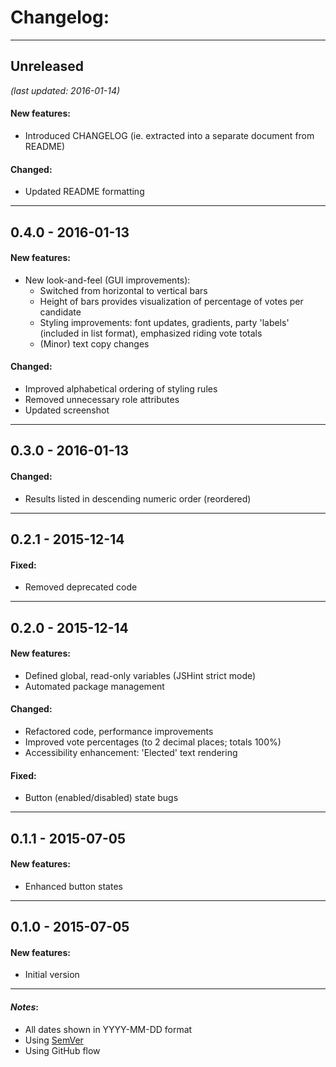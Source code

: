 # Changelog:

- - -
## Unreleased 
*(last updated: 2016-01-14)*

#### New features:
* Introduced CHANGELOG (ie. extracted into a separate document from README)

#### Changed:
* Updated README formatting

- - -
## 0.4.0 - 2016-01-13
#### New features: 
* New look-and-feel (GUI improvements):
  * Switched from horizontal to vertical bars
   * Height of bars provides visualization of percentage of votes per candidate
  * Styling improvements: font updates, gradients, party 'labels' (included in list format), emphasized riding vote totals
  * (Minor) text copy changes

#### Changed:
* Improved alphabetical ordering of styling rules
* Removed unnecessary role attributes
* Updated screenshot

- - -
## 0.3.0 - 2016-01-13
#### Changed:
* Results listed in descending numeric order (reordered)

- - -
## 0.2.1 - 2015-12-14
#### Fixed:
* Removed deprecated code

- - -
## 0.2.0 - 2015-12-14
#### New features:
* Defined  global, read-only variables (JSHint strict mode)
* Automated package management

#### Changed:
* Refactored code, performance improvements
* Improved vote percentages (to 2 decimal places; totals 100%)
* Accessibility enhancement: 'Elected' text rendering

#### Fixed:
* Button (enabled/disabled) state bugs

- - -
## 0.1.1 - 2015-07-05 
#### New features:
* Enhanced button states

- - -
## 0.1.0 - 2015-07-05 
#### New features:
* Initial version
- - -
#### *Notes*: 
* All dates shown in YYYY-MM-DD format
* Using [SemVer](http://semver.org/)
* Using GitHub flow
